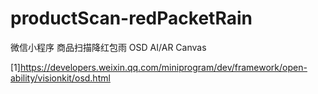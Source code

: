 # productScan-redPacketRain
微信小程序 商品扫描降红包雨 OSD AI/AR Canvas


[1]https://developers.weixin.qq.com/miniprogram/dev/framework/open-ability/visionkit/osd.html
